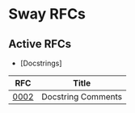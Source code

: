 # Sway RFCs

## Active RFCs
* [Docstrings]

| RFC                                                                                    |     Title          |
| -------------------------------------------------------------------------------------- | ------------------ |
| [0002](https://github.com/FuelLabs/sway-rfcs/blob/master/rfcs/0002-docstrings.md)      | Docstring Comments |
